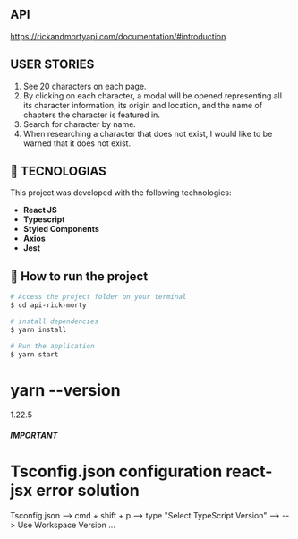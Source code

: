 
## API
https://rickandmortyapi.com/documentation/#introduction

## USER STORIES
1. See 20 characters on each page.
2. By clicking on each character, a modal will be opened representing all its character information, its origin and location, and the name of chapters the character is featured in.
3. Search for character by name.
4. When researching a character that does not exist, I would like to be warned that it does not exist.


## :rocket: TECNOLOGIAS
This project was developed with the following technologies:
- **React JS** 
- **Typescript** 
- **Styled Components** 
- **Axios** 
- **Jest**

## 🤔 How to run the project
```bash
# Access the project folder on your terminal
$ cd api-rick-morty

# install dependencies
$ yarn install

# Run the application
$ yarn start
```
# yarn --version
1.22.5

##### IMPORTANT #####
# Tsconfig.json configuration react-jsx error solution #
Tsconfig.json   -->     cmd + shift + p     -->     type "Select TypeScript Version" --> -->    Use Workspace Version ...
